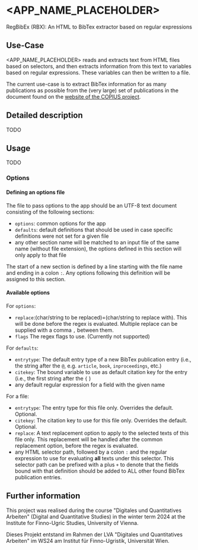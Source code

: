 # <APP_NAME_PLACEHOLDER>

RegBibEx (RBX):
An HTML to BibTex extractor based on regular expressions

## Use-Case

<APP_NAME_PLACEHOLDER> reads and extracts text from HTML files based on selectors, and then extracts information from this text to variables based on regular expressions.
These variables can then be written to a file.

The current use-case is to extract BibTex information for as many publications as possible from the (very large) set of publications in the document found on the
[website of the COPIUS project](https://copius.univie.ac.at/tools.php).

## Detailed description

TODO

## Usage

TODO

### Options

#### Defining an options file

The file to pass options to the app should be an UTF-8 text document consisting of the following sections:

* ``options``: common options for the app
* ``defaults``: default definitions that should be used in case specific definitions were not set for a given file
* any other section name will be matched to an input file of the same name (without file extension), the options defined in this section will only apply to that file

The start of a new section is defined by a line starting with the file name and ending in a colon ``:``.
Any options following this definition will be assigned to this section.

#### Available options

For ``options``:

* ``replace``:(char/string to be replaced)=(char/string to replace with). This will be done before the regex is evaluated. Multiple replace can be supplied with a comma ``,`` between them.
* ``flags`` The regex flags to use. (Currently not supported)

For ``defaults``:

* ``entrytype``: The default entry type of a new BibTex publication entry (i.e., the string after the ``@``, e.g. ``article``, ``book``, ``inproceedings``, etc.)
* ``citekey``: The bound variable to use as default citation key for the entry (i.e., the first string after the ``{`` )
* any default regular expression for a field with the given name

For a file:

* ``entrytype``: The entry type for this file only. Overrides the default. Optional.
* ``citekey``:  The citation key to use for this file only. Overrides the default. Optional.
* ``replace``: A text replacement option to apply to the selected texts of this file only. This replacement will be handled after the common replacement option, before the regex is evaluated.
* any HTML selector path, followed by a colon ``:`` and the regular expression to use for evaluating **all** texts under this selector. This selector path can be prefixed with a plus ``+`` to denote that the fields bound with that definition should be added to ALL other found BibTex publication entries.

## Further information

This project was realised during the course "Digitales und Quantitatives Arbeiten" (Digital and Quantitative Studies) in the winter term 2024 at the Institute for Finno-Ugric Studies, University of Vienna.

Dieses Projekt entstand im Rahmen der LVA "Digitales und Quantitatives Arbeiten" im WS24 am Institut für Finno-Ugristik, Universität Wien.
